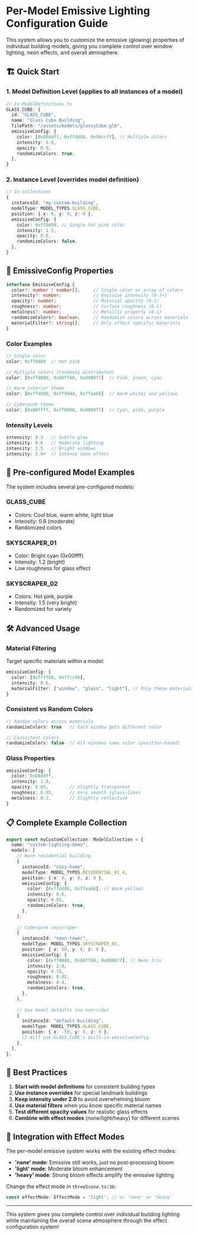 # Per-Model Emissive Lighting Configuration Guide

This system allows you to customize the emissive (glowing) properties of individual building models, giving you complete control over window lighting, neon effects, and overall atmosphere.

## 🏗️ **Quick Start**

### 1. **Model Definition Level** (applies to all instances of a model)

```typescript
// In ModelDefinitions.ts
GLASS_CUBE: {
  id: "GLASS_CUBE",
  name: "Glass Cube Building",
  filePath: "/assets/models/glassyCube.glb",
  emissiveConfig: {
    color: [0x88ddff, 0xffdd88, 0x99ccff], // Multiple colors
    intensity: 0.8,
    opacity: 0.9,
    randomizeColors: true,
  },
}
```

### 2. **Instance Level** (overrides model definition)

```typescript
// In collections
{
  instanceId: "my-custom-building",
  modelType: MODEL_TYPES.GLASS_CUBE,
  position: { x: 0, y: 0, z: 0 },
  emissiveConfig: {
    color: 0xff0080, // Single hot pink color
    intensity: 1.5,
    opacity: 0.8,
    randomizeColors: false,
  },
}
```

## 🎨 **EmissiveConfig Properties**

```typescript
interface EmissiveConfig {
  color?: number | number[];     // Single color or array of colors
  intensity?: number;            // Emissive intensity (0-3+)
  opacity?: number;              // Material opacity (0-1)
  roughness?: number;            // Surface roughness (0-1)
  metalness?: number;            // Metallic property (0-1)
  randomizeColors?: boolean;     // Randomize colors across materials
  materialFilter?: string[];     // Only affect specific materials
}
```

### **Color Examples**
```typescript
// Single color
color: 0xff0080  // Hot pink

// Multiple colors (randomly distributed)
color: [0xff0080, 0x00ff80, 0x0080ff]  // Pink, green, cyan

// Warm interior theme
color: [0xffdd88, 0xff9944, 0xffaa66]  // Warm whites and yellows

// Cyberpunk theme  
color: [0x00ffff, 0xff0080, 0x8000ff]  // Cyan, pink, purple
```

### **Intensity Levels**
```typescript
intensity: 0.3   // Subtle glow
intensity: 0.8   // Moderate lighting
intensity: 1.5   // Bright windows
intensity: 2.0+  // Intense neon effect
```

## 🏢 **Pre-configured Model Examples**

The system includes several pre-configured models:

### **GLASS_CUBE**
- Colors: Cool blue, warm white, light blue
- Intensity: 0.8 (moderate)
- Randomized colors

### **SKYSCRAPER_01** 
- Color: Bright cyan (0x00ffff)
- Intensity: 1.2 (bright)
- Low roughness for glass effect

### **SKYSCRAPER_02**
- Colors: Hot pink, purple
- Intensity: 1.5 (very bright)
- Randomized for variety

## 🛠️ **Advanced Usage**

### **Material Filtering**
Target specific materials within a model:

```typescript
emissiveConfig: {
  color: [0xffff88, 0xffcc66],
  intensity: 0.6,
  materialFilter: ["window", "glass", "light"], // Only these materials
}
```

### **Consistent vs Random Colors**
```typescript
// Random colors across materials
randomizeColors: true   // Each window gets different color

// Consistent colors  
randomizeColors: false  // All windows same color (position-based)
```

### **Glass Properties**
```typescript
emissiveConfig: {
  color: 0x88ddff,
  intensity: 1.0,
  opacity: 0.85,        // Slightly transparent
  roughness: 0.05,      // Very smooth (glass-like)
  metalness: 0.2,       // Slightly reflective
}
```

## 📋 **Complete Example Collection**

```typescript
export const myCustomCollection: ModelCollection = {
  name: "custom-lighting-demo",
  models: [
    // Warm residential building
    {
      instanceId: "cozy-home",
      modelType: MODEL_TYPES.RESIDENTIAL_01_A,
      position: { x: 0, y: 0, z: 0 },
      emissiveConfig: {
        color: [0xffdd88, 0xffaa66], // Warm yellows
        intensity: 0.6,
        opacity: 0.95,
        randomizeColors: true,
      },
    },
    
    // Cyberpunk skyscraper
    {
      instanceId: "neon-tower",
      modelType: MODEL_TYPES.SKYSCRAPER_01,
      position: { x: 50, y: 0, z: 0 },
      emissiveConfig: {
        color: [0xff0080, 0x00ff80, 0x0080ff], // Neon trio
        intensity: 2.0,
        opacity: 0.75,
        roughness: 0.02,
        metalness: 0.4,
        randomizeColors: true,
      },
    ),
    
    // Use model defaults (no override)
    {
      instanceId: "default-building",
      modelType: MODEL_TYPES.GLASS_CUBE,
      position: { x: -50, y: 0, z: 0 },
      // Will use GLASS_CUBE's built-in emissiveConfig
    },
  ],
};
```

## 🎯 **Best Practices**

1. **Start with model definitions** for consistent building types
2. **Use instance overrides** for special landmark buildings  
3. **Keep intensity under 2.0** to avoid overwhelming bloom
4. **Use material filters** when you know specific material names
5. **Test different opacity values** for realistic glass effects
6. **Combine with effect modes** (none/light/heavy) for different scenes

## 🔧 **Integration with Effect Modes**

The per-model emissive system works with the existing effect modes:

- **'none' mode**: Emissive still works, just no post-processing bloom
- **'light' mode**: Moderate bloom enhancement 
- **'heavy' mode**: Strong bloom effects amplify the emissive lighting

Change the effect mode in `threeScene.ts:36`:
```typescript
const effectMode: EffectMode = 'light'; // or 'none' or 'heavy'
```

---

This system gives you complete control over individual building lighting while maintaining the overall scene atmosphere through the effect configuration system!